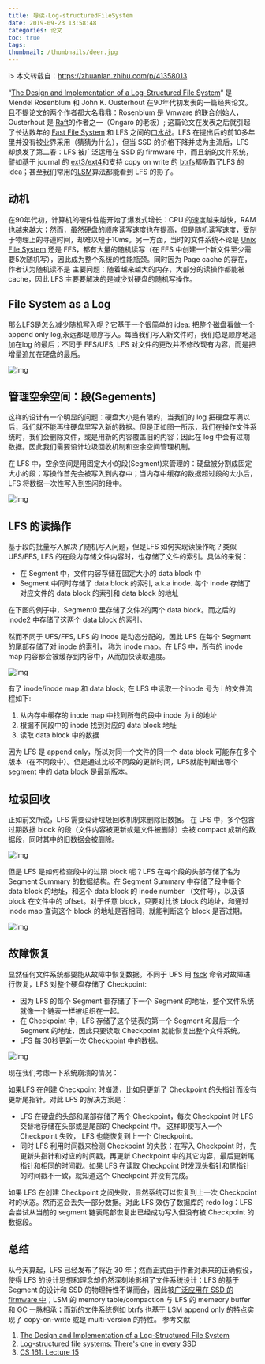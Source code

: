 ```yaml
---
title: 导读-Log-structuredFileSystem
date: 2019-09-23 13:58:48
categories: 论文
toc: true
tags:
thumbnail: /thumbnails/deer.jpg
---
```



i> 本文转载自：https://zhuanlan.zhihu.com/p/41358013

“[The Design and Implementation of a Log-Structured File System](https://link.zhihu.com/?target=https%3A//people.eecs.berkeley.edu/~brewer/cs262/LFS.pdf)“ 是 Mendel Rosenblum 和 John K. Ousterhout 在90年代初发表的一篇经典论文。且不提论文的两个作者都大名鼎鼎：Rosenblum 是 Vmware 的联合创始人，Ousterhout 是 [Raft](https://link.zhihu.com/?target=https%3A//raft.github.io/raft.pdf)的作者之一（Ongaro 的老板）; 这篇论文在发表之后就引起了长达数年的 [Fast File System](https://link.zhihu.com/?target=https%3A//en.wikipedia.org/wiki/Unix_File_System) 和 LFS 之间的[口水战](https://link.zhihu.com/?target=http%3A//www.eecs.harvard.edu/~margo/cs261/paper-history/second-submission.pdf)。LFS 在提出后的前10多年里并没有被业界采用（猜猜为什么），但当 SSD 的价格下降并成为主流后，LFS 却焕发了第二春：LFS 被广泛运用在 SSD 的 firmware 中，而且新的文件系统，譬如基于 journal 的 [ext3/ext4](https://link.zhihu.com/?target=https%3A//en.wikipedia.org/wiki/Ext4)和支持 copy on write 的 [btrfs](https://link.zhihu.com/?target=https%3A//en.wikipedia.org/wiki/Btrfs)都吸取了LFS 的 idea；甚至我们常用的[LSM](https://link.zhihu.com/?target=https%3A//en.wikipedia.org/wiki/Log-structured_merge-tree)算法都能看到 LFS 的影子。
<!-- more -->
## 动机

在90年代初，计算机的硬件性能开始了爆发式增长：CPU 的速度越来越快，RAM 也越来越大；然而，虽然硬盘的顺序读写速度也在提高，但是随机读写速度，受制于物理上的寻道时间，却难以短于10ms。另一方面，当时的文件系统不论是 [Unix File System](https://link.zhihu.com/?target=https%3A//en.wikipedia.org/wiki/Unix_File_System) 还是 FFS，都有大量的随机读写（在 FFS 中创建一个新文件至少需要5次随机写），因此成为整个系统的性能瓶颈。同时因为 Page cache 的存在，作者认为随机读不是 主要问题：随着越来越大的内存，大部分的读操作都能被 cache，因此 LFS 主要要解决的是减少对硬盘的随机写操作。

## File System as a Log

那么LFS是怎么减少随机写入呢？它基于一个很简单的 idea: 把整个磁盘看做一个 append only log,永远都是顺序写入。每当我们写入新文件时，我们总是顺序地追加在log 的最后；不同于 FFS/UFS, LFS 对文件的更改并不修改现有内容，而是把增量追加在硬盘的最后。

![img](https://pic2.zhimg.com/80/v2-5a968180f6bc6c9d97617c7ce46956e9_hd.jpg)



## 管理空余空间：段(Segements)

这样的设计有一个明显的问题：硬盘大小是有限的，当我们的 log 把硬盘写满以后，我们就不能再往硬盘里写入新的数据。但是正如图一所示，我们在操作文件系统时，我们会删除文件，或是用新的内容覆盖旧的内容；因此在 log 中会有过期数据。因此我们需要设计垃圾回收机制和空余空间管理机制。

在 LFS 中，空余空间是用固定大小的段(Segment)来管理的：硬盘被分割成固定大小的段；写操作首先会被写入到内存中；当内存中缓存的数据超过段的大小后，LFS 将数据一次性写入到空闲的段中。

![img](https://pic4.zhimg.com/80/v2-9c4ecd5a9b8c32469e5377c98e7c0c5f_hd.jpg)

## LFS 的读操作

基于段的批量写入解决了随机写入问题，但是LFS 如何实现读操作呢？类似 UFS/FFS, LFS 的在段内存储文件内容时，也存储了文件的索引。具体的来说：

- 在 Segment 中，文件内容存储在固定大小的 data block 中
- Segment 中同时存储了 data block 的索引, a.k.a inode. 每个 inode 存储了对应文件的 data block 的索引和 data block 的地址

在下图的例子中，Segment0 里存储了文件2的两个 data block。而之后的 inode2 中存储了这两个 data block 的索引。

然而不同于 UFS/FFS, LFS 的 inode 是动态分配的，因此 LFS 在每个 Segment 的尾部存储了对 inode 的索引， 称为 inode map。在 LFS 中，所有的 inode map 内容都会被缓存到内容中，从而加快读取速度。


  ![img](https://pic1.zhimg.com/80/v2-e2d18cf2debe20993e1cebc73ac43bd0_hd.jpg)

有了 inode/inode map 和 data block; 在 LFS 中读取一个inode 号为 i 的文件流程如下:

1. 从内存中缓存的 inode map 中找到所有的段中 inode 为 i 的地址
2. 根据不同段中的 inode 找到对应的 data block 地址
3. 读取 data block 中的数据

因为 LFS 是 append only，所以对同一个文件的同一个 data block 可能存在多个版本（在不同段中）。但是通过比较不同段的更新时间，LFS就能判断出哪个 segment 中的 data block 是最新版本。

## 垃圾回收

正如前文所说，LFS 需要设计垃圾回收机制来删除旧数据。 在 LFS 中，多个包含过期数据 block 的段（文件内容被更新或是文件被删除）会被 compact 成新的数据段，同时其中的旧数据会被删除。

![img](https://pic4.zhimg.com/80/v2-82171bfc38138a3f6637ab1b7ba4785f_hd.jpg)

但是 LFS 是如何检查段中的过期 block 呢？LFS 在每个段的头部存储了名为 Segment Summary 的数据结构。在 Segment Summary 中存储了段中每个 data block 的地址，和这个 data block 的 inode number （文件号），以及该 block 在文件中的 offset。对于任意 block，只要对比该 block 的地址，和通过 inode map 查询这个 block 的地址是否相同，就能判断这个 block 是否过期。

![img](https://pic4.zhimg.com/80/v2-a2973b1665f092f0e47ed95bd7ca5a3f_hd.jpg)

## 故障恢复

显然任何文件系统都要能从故障中恢复数据。不同于 UFS 用 [fsck](https://link.zhihu.com/?target=https%3A//en.wikipedia.org/wiki/Fsck) 命令对故障进行恢复，LFS 对整个硬盘存储了 Checkpoint:

- 因为 LFS 的每个 Segment 都存储了下一个 Segment 的地址，整个文件系统就像一个链表一样被组织在一起。
- 在 Checkpoint 中，LFS 存储了这个链表的第一个 Segment 和最后一个 Segment 的地址，因此只要读取 Checkpoint 就能恢复出整个文件系统。
- LFS 每 30秒更新一次 Checkpoint 中的数据。

![img](https://pic2.zhimg.com/80/v2-c08804c5f9a5c8dd876103c6bfede391_hd.jpg)

现在我们考虑一下系统崩溃的情况：

如果LFS 在创建 Checkpoint 时崩溃，比如只更新了 Checkpoint 的头指针而没有更新尾指针。对此 LFS 的解决方案是：

- LFS 在硬盘的头部和尾部存储了两个 Checkpoint，每次 Checkpoint 时 LFS 交替地存储在头部或是尾部的 Checkpoint 中。 这样即使写入一个 Checkpoint 失败， LFS 也能恢复到上一个 Checkpoint。
- 同时 LFS 利用时间戳来检测 Checkpoint 的失败：在写入 Checkpoint 时，先更新头指针和对应的时间戳，再更新 Checkpoint 中的其它内容，最后更新尾指针和相同的时间戳。如果 LFS 在读取 Checkpoint 时发现头指针和尾指针的时间戳不一致，就知道这个 Checkpoint 并没有完成。

如果 LFS 在创建 Checkpoint 之间失败，显然系统可以恢复到上一次 Checkpoint 时的状态。然而这会丢失一部分数据。对此 LFS 效仿了数据库的 redo log：LFS 会尝试从当前的 segment 链表尾部恢复出已经成功写入但没有被 Checkpoint 的数据段。

## 总结

从今天算起，LFS 已经发布了将近 30 年；然而正式由于作者对未来的正确假设，使得 LFS 的设计思想和理念却仍然深刻地影相了文件系统设计：LFS 的基于 Segment 的设计和 SSD 的物理特性不谋而合，因此被[广泛应用在 SSD 的 firmware 中](https://link.zhihu.com/?target=https%3A//lwn.net/Articles/353411/)；LSM 的 memory table/compaction 与 LFS 的 memeory buffer 和 GC 一脉相承；而新的文件系统例如 btrfs 也基于 LSM append only 的特点实现了 copy-on-write 或是 multi-version 的特性。  参考文献

1. [The Design and Implementation of a Log-Structured File System](https://link.zhihu.com/?target=https%3A//people.eecs.berkeley.edu/~brewer/cs262/LFS.pdf)
2. [Log-structured file systems: There's one in every SSD](https://link.zhihu.com/?target=https%3A//lwn.net/Articles/353411/)
3. [CS 161: Lecture 15](https://link.zhihu.com/?target=http%3A//www.eecs.harvard.edu/~cs161/notes/lfs.pdf)
